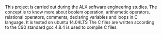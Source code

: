 This project is carried out during the ALX software engineering studies.
The concept is to know more about boolem operation, arithemetic operators, relational operators, comments, declaring variables and loops in C language.
It is tested on ubuntu 14.04LTS
The C files are written according to the C90 standard
gcc 4.8.4 is  used to compile C files
